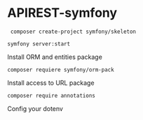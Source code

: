 # APIREST-symfony

````
 composer create-project symfony/skeleton 
````

````
symfony server:start
````
Install ORM and entities package
````
composer requiere symfony/orm-pack
````
Install access to URL package
````
composer require annotations
````
Config your dotenv